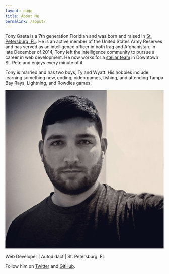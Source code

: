 ```yaml
---
layout: page
title: About Me
permalink: /about/
---
```


Tony Gaeta is a 7th generation Floridian and was born and raised in [St. Petersburg, FL](https://goo.gl/9ausn9). He is an active member of the United States Army Reserves and has served as an intelligence officer in both Iraq and Afghanistan. In late December of 2014, Tony left the intelligence community to pursue a career in web development. He now works for a [stellar team](http://www.fulcrumapp.com/about/team/) in Downtown St. Pete and enjoys every minute of it.

Tony is married and has two boys, Ty and Wyatt. His hobbies include learning something new, coding, video games, fishing, and attending Tampa Bay Rays, Lightning, and Rowdies games.

<div class="py2 post-footer">
  <img class="profile-image" src="/images/tonygaeta.jpg">
  <br>
  <p>
    Web Developer | Autodidact | St. Petersburg, FL
  </p>
  <p>
    Follow him on <a href="https://twitter.com/tgaeta">Twitter</a> and <a href="https://github.com/tgaeta">GitHub</a>.
  </p>
</div>
